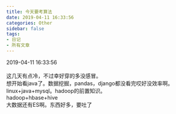 ```yaml
---
title: 今天要考算法
date: 2019-04-11 16:33:56
categories: Other
sidebar: false
tags:
- 日记
- 所有文章
---
```

2019-04-11 16:33:56<br/>  
这几天有点冷，不过幸好穿的多没感冒。  
想开始看java了。数据挖掘，pandas，django都没看完哎好没效率啊。  
linux+java+mysql。hadoop的前置知识。   
hadoop+hbase+hive  
大数据还有ES啊。东西好多，要吐了


<Valine></Valine>